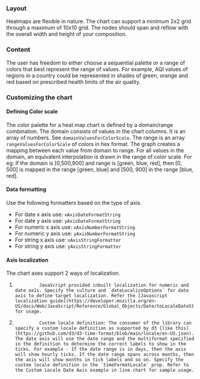 ### Layout

Heatmaps are flexible in nature. The chart can support a minimum 2x2 grid through a maximum of 10x10 grid. The nodes should span and reflow with the overall width and height of your composition.

### Content

The user has freedom to either choose a sequential palette or a range of colors that best represent the range of values. For example, AQI values of regions in a country could be represented in shades of green, orange and red based on prescribed health limits of the air quality.

### Customizing the chart

#### Defining Color scale

The color palette for a heat map chart is defined by a domain/range combination. The domain consists of values in the chart columns. It is an array of numbers. See `domainValuesForColorScale`. The range is an array `rangeValuesForColorScale` of colors in hex format. The graph creates a mapping between each value from domain to range. For all values in the domain, an equivalent interpolation is drawn in the range of color scale. For eg: if the domain is [0,500,900] and range is [green, blue, red], then [0, 500] is mapped in the range [green, blue] and [500, 900] in the range [blue, red].

#### Data formatting

Use the following formatters based on the type of axis.

- For date x axis use: `xAxisDateFormatString`
- For date y axis use: `yAxisDateFormatString`
- For numeric x axis use: `xAxisNumberFormatString`
- For numeric y axis use: `yAxisNumberFormatString`
- For string x axis use: `xAxisStringFormatter`
- For string y axis use: `yAxisStringFormatter`

#### Axis localization

The chart axes support 2 ways of localization.

1.              JavaScript provided inbuilt localization for numeric and date axis. Specify the culture and `dateLocalizeOptions` for date axis to define target localization. Refer the [Javascript localization guide](https://developer.mozilla.org/en-US/docs/Web/JavaScript/Reference/Global_Objects/Date/toLocaleDateString) for usage.
2.              Custom locale definition: The consumer of the library can specify a custom locale definition as supported by d3 [like this](https://github.com/d3/d3-time-format/blob/main/locale/en-US.json). The date axis will use the date range and the multiformat specified in the definition to determine the correct labels to show in the ticks. For example - If the date range is in days, then the axis will show hourly ticks. If the date range spans across months, then the axis will show months in tick labels and so on. Specify the custom locale definition in the `timeFormatLocale` prop. Refer to the Custom Locale Date Axis example in line chart for sample usage.
